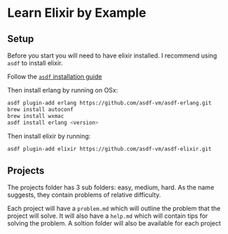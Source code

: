 # Learn Elixir by Example

## Setup

Before you start you will need to have elixir installed. I recommend using `asdf` to install elixir.

Follow the [`asdf` installation guide](https://asdf-vm.com/#/core-manage-asdf-vm)

Then install erlang by running on OSx:

```sh
asdf plugin-add erlang https://github.com/asdf-vm/asdf-erlang.git
brew install autoconf
brew install wxmac
asdf install erlang <version>
```

Then install elixir by running:

```sh
asdf plugin-add elixir https://github.com/asdf-vm/asdf-elixir.git
```

## Projects

The projects folder has 3 sub folders: easy, medium, hard. As the name suggests, they contain problems of relative difficulty.

Each project will have a `problem.md` which will outline the problem that the project will solve. It will also have a `help.md` which will contain tips for solving the problem. A soltion folder will also be available for each project
